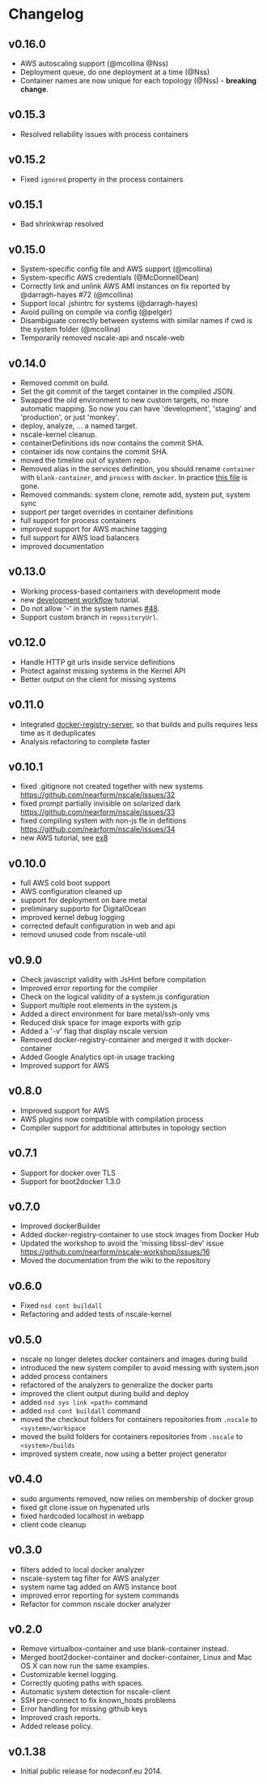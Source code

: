 Changelog
=========

v0.16.0
-------

* AWS autoscaling support (@mcollina @Nss)
* Deployment queue, do one deployment at a time (@Nss)
* Container names are now unique for each topology (@Nss) - __breaking
  change__.

v0.15.3
-------

* Resolved reliability issues with process containers

v0.15.2
-------

* Fixed `ignored` property in the process containers

v0.15.1
-------

* Bad shrinkwrap resolved

v0.15.0
-------

* System-specific config file and AWS support (@mcollina)
* System-specific AWS credentials (@McDonnellDean)
* Correctly link and unlink AWS AMI instances on fix
  reported by @darragh-hayes #72 (@mcollina)
* Support local .jshintrc for systems (@darragh-hayes)
* Avoid pulling on compile via config (@pelger)
* Disambiguate correctly between systems with similar names if
  cwd is the system folder (@mcollina)
* Temporarily removed nscale-api and nscale-web

v0.14.0
-------

* Removed commit on build.
* Set the git commit of the target container in the compiled JSON.
* Swapped the old environment to new custom targets, no more
  automatic mapping. So now you can have 'development', 'staging' and
  'production', or just 'monkey'.
* deploy, analyze, ... a named target.
* nscale-kernel cleanup.
* containerDefinitions ids now contains the commit SHA.
* container ids now contains the commit SHA.
* moved the timeline out of system repo.
* Removed alias in the services definition, you should rename
  `container` with `blank-container`, and `process` with `docker`.
  In practice [this file](https://github.com/nearform/nscale-compiler/blob/6ad5fb828f57ff68b7dc6f5e6a27536526a67969/map/mappings.js#L1-L24)
  is gone.
* Removed commands: system clone, remote add, system put, system sync
* support per target overrides in container definitions
* full support for process containers
* improved support for AWS machine tagging
* full support for AWS load balancers
* improved documentation


v0.13.0
-------

* Working process-based containers with development mode
* new [development workflow](https://github.com/nearform/nscale-workshop/blob/master/development-workflow.md)
  tutorial.
* Do not allow '-' in the system names [#48](https://github.com/nearform/nscale/issues/48).
* Support custom branch in `repositoryUrl`.

v0.12.0
-------

* Handle HTTP git urls inside service definitions
* Protect against missing systems in the Kernel API
* Better output on the client for missing systems

v0.11.0
-------

* Integrated
  [docker-registry-server](http://npm.im/docker-registry-server),
  so that builds and pulls requires less time as it deduplicates
* Analysis refactoring to complete faster

v0.10.1
-------

* fixed .gitignore not created together with new systems
  https://github.com/nearform/nscale/issues/32
* fixed prompt partially invisible on solarized dark
  https://github.com/nearform/nscale/issues/33
* fixed compiling system with non-js fle in defitions
  https://github.com/nearform/nscale/issues/34
* new AWS tutorial, see
  [ex8](https://github.com/nearform/nscale-workshop/blob/master/ex8.md)


v0.10.0
------

* full AWS cold boot support
* AWS configuration cleaned up
* support for deployment on bare metal
* preliminary supporto for DigitalOcean
* improved kernel debug logging
* corrected default configuration in web and api
* removd unused code from nscale-util

v0.9.0
------

* Check javascript validity with JsHint before compilation
* Improved error reporting for the compiler
* Check on the logical validity of a system.js configuration
* Support multiple root elements in the system.js
* Added a direct environment for bare metal/ssh-only vms
* Reduced disk space for image exports with gzip
* Added a '-v' flag that display nscale version
* Removed docker-registry-container and merged it with docker-container
* Added Google Analytics opt-in usage tracking
* Improved support for AWS

v0.8.0
------

* Improved support for AWS
* AWS plugins now compatible with compilation process
* Compiler support for addtitional attirbutes in topology section

v0.7.1
------

* Support for docker over TLS
* Support for boot2docker 1.3.0

v0.7.0
------

* Improved dockerBuilder
* Added docker-registry-container to use stock images from Docker Hub
* Updated the workshop to avoid the 'missing libssl-dev' issue
  https://github.com/nearform/nscale-workshop/issues/16
* Moved the documentation from the wiki to the repository

v0.6.0
------

* Fixed `nsd cont buildall`
* Refactoring and added tests of nscale-kernel

v0.5.0
------

* nscale no longer deletes docker containers and images during build
* introduced the new system compiler to avoid messing with system.json
* added process containers
* refactored of the analyzers to generalize the docker parts
* improved the client output during build and deploy
* added `nsd sys link <path>` command
* added `nsd cont buildall` command
* moved the checkout folders for containers repositories from `.nscale`
  to `<system>/workspace`
* moved the build folders for containers repositories from `.nscale`
  to `<system>/builds`
* improved system create, now using a better project generator

v0.4.0
------

* sudo arguments removed, now relies on membership of docker group
* fixed git clone issue on hypenated urls
* fixed hardcoded localhost in webapp
* client code cleanup


v0.3.0
------

* filters added to local docker analyzer
* nscale-system tag filter for AWS analyzer
* system name tag added on AWS instance boot
* improved error reporting for system commands
* Refactor for common nscale docker analyzer


v0.2.0
------

* Remove virtualbox-container and use blank-container instead.
* Merged boot2docker-container and docker-container,
  Linux and Mac OS X can now run the same examples.
* Customizable kernel logging.
* Correctly quoting paths with spaces.
* Automatic system detection for nscale-client
* SSH pre-connect to fix known\_hosts problems
* Error handling for missing github keys
* Improved crash reports.
* Added release policy.

v0.1.38
------

* Initial public release for nodeconf.eu 2014.

